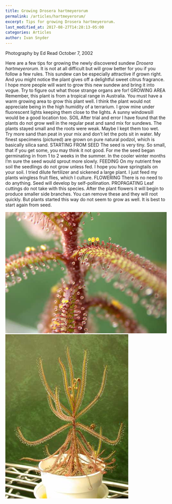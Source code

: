 ```yaml
---
title: Growing Drosera hartmeyerorum
permalink: /articles/hartmeyerorum/
excerpt: Tips for growing Drosera hartmeyerorum.
last_modified_at: 2017-08-27T14:28:13-05:00
categories: Articles
author: Ivan Snyder
---
```


Photography by Ed Read
October 7, 2002

Here are a few tips for growing the newly discovered sundew <em>Drosera hartmeyerorum</em>. It is not at all difficult but will grow better for you if you follow a few rules. This sundew can be especially attractive if grown right. And you might notice the plant gives off a delightful sweet citrus fragrance. I hope more people will want to grow this new sundew and bring it into vogue. Try to figure out what those strange organs are for!
GROWING AREA
Remember, this plant is from a tropical range in Australia. You must have a warm growing area to grow this plant well. I think the plant would not appreciate being in the high humidity of a terrarium. I grow mine under fluorescent lights keeping them close to the lights. A sunny windowsill would be a good location too.
SOIL
After trial and error I have found that the plants do not grow well in the regular peat and sand mix for sundews. The plants stayed small and the roots were weak. Maybe I kept them too wet. Try more sand than peat in your mix and don’t let the pots sit in water. My finest specimens (pictured) are grown on pure natural podzol, which is basically silica sand.
STARTING FROM SEED
The seed is very tiny. So small, that if you get some, you may think it not good. For me the seed began germinating in from 1 to 2 weeks in the summer. In the cooler winter months I’m sure the seed would sprout more slowly.
FEEDING
On my nutrient free soil the seedlings do not grow unless fed. I hope you have springtails on your soil. I tried dilute fertilizer and sickened a large plant. I just feed my plants wingless fruit flies, which I culture.
FLOWERING
There is no need to do anything. Seed will develop by self-pollination.
PROPAGATING
Leaf cuttings do not take with this species. After the plant flowers it will begin to produce smaller side branches. You can remove these and they will root quickly. But plants started this way do not seem to grow as well. It is best to start again from seed.

<img src="/sites/default/files/photos/hartmeyerorum/10_hartcloser.jpg" />

<img src="/sites/default/files/photos/hartmeyerorum/10_hartmature.jpg" />
